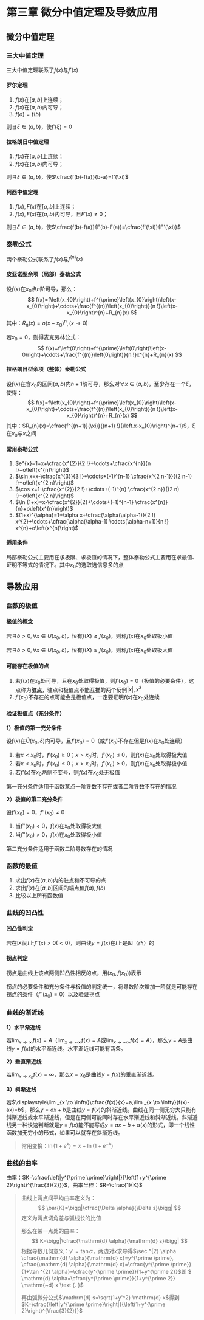 # 第三章 微分中值定理及导数应用

## 微分中值定理

### 三大中值定理

三大中值定理联系了$f(x)$与$f'(x)$

#### 罗尔定理

1. $f(x)$在$[a,b]$上连续；
2. $f(x)$在$(a,b)$内可导；
3. $f(a)=f(b)$

则$\exists \xi \in (a,b)$，使$f'(\xi)=0$

####  拉格朗日中值定理

1. $f(x)$在$[a,b]$上连续；
2. $f(x)$在$(a,b)$内可导；

则$\exists \xi \in (a,b)$，使$\cfrac{f(b)-f(a)}{b-a}=f'(\xi)$

#### 柯西中值定理

1. $f(x),F(x)$在$[a,b]$上连续；
2. $f(x),F(x)$在$(a,b)$内可导，且$F'(x) \ne 0$；

则$\exists \xi \in (a,b)$，使$\cfrac{f(b)-f(a)}{F(b)-F(a)}=\cfrac{f'(\xi)}{F'(\xi)}$

### 泰勒公式

两个泰勒公式联系了$f(x)$与$f^{(n)}(x)$

#### 皮亚诺型余项（局部）泰勒公式

设$f(x)$在$x_0$点$n$阶可导，那么：
$$
f(x)=f\left(x_{0}\right)+f^{\prime}\left(x_{0}\right)\left(x-x_{0}\right)+\cdots+\frac{f^{(n)}\left(x_{0}\right)}{n !}\left(x-x_{0}\right)^{n}+R_{n}(x)
$$
其中：$R_n(x)=o(x-x_0)^n,(x \to 0)$

若$x_0 = 0$，则得麦克劳林公式：
$$
f(x)=f\left(0\right)+f^{\prime}\left(0\right)\left(x-0\right)+\cdots+\frac{f^{(n)}\left(0\right)}{n !}x^{n}+R_{n}(x)
$$
#### 拉格朗日型余项（整体）泰勒公式

设$f(x)$在含$x_0$的区间$(a,b)$内$n+1$阶可导，那么对$\forall x \in (a,b)$，至少存在一个$\xi$，使得：
$$
f(x)=f\left(x_{0}\right)+f^{\prime}\left(x_{0}\right)\left(x-x_{0}\right)+\cdots+\frac{f^{(n)}\left(x_{0}\right)}{n !}\left(x-x_{0}\right)^{n}+R_{n}(x)
$$
其中：$R_{n}(x)=\cfrac{f^{(n+1)}(\xi)}{(n+1) !}(\left.x-x_{0}\right)^{n+1}$，$\xi$在$x_0$与$x$之间

#### 常用泰勒公式

1. $e^{x}=1+x+\cfrac{x^{2}}{2 !}+\cdots+\cfrac{x^{n}}{n !}+o\left(x^{n}\right)$
2. $\sin x=x-\cfrac{x^{3}}{3 !}+\cdots+(-1)^{n-1} \cfrac{x^{2 n-1}}{(2 n-1) !}+o\left(x^{2 n}\right)$
3. $\cos x=1-\cfrac{x^{2}}{2 !}+\cdots+(-1)^{n} \cfrac{x^{2 n}}{(2 n) !}+o\left(x^{2 n}\right)$
4. $\ln (1+x)=x-\cfrac{x^{2}}{2}+\cdots+(-1)^{n-1} \cfrac{x^{n}}{n}+o\left(x^{n}\right)$
5. $(1+x)^{\alpha}=1+\alpha x+\cfrac{\alpha(\alpha-1)}{2 !} x^{2}+\cdots+\cfrac{\alpha(\alpha-1) \cdots(\alpha-n+1)}{n !} x^{n}+o\left(x^{n}\right)$

#### 适用条件

局部泰勒公式主要用在求极限、求极值的情况下，整体泰勒公式主要用在求最值、证明不等式的情况下。其中$x_0$的选取选信息多的点

## 导数应用

### 函数的极值

#### 极值的概念

若$\exists \delta>0,\forall x \in U(x_0,\delta)$，恒有$f(X) \ge f(x_0)$，则称$f(x)$在$x_0$处取极小值

若$\exists \delta>0,\forall x \in U(x_0,\delta)$，恒有$f(X) \le f(x_0)$，则称$f(x)$在$x_0$处取极大值

#### 可能存在极值的点

1. 若$f(x)$在$x_0$处可导，且在$x_0$处取得极值，则$f'(x_0)=0$（极值的必要条件），这点称为**驻点**，驻点和极值点不能互推的两个反例$|x|,x^3$
2. $f'(x_0)$不存在的点可能会是极值点，一定要证明$f(x)$在$x_0$处连续

#### 验证极值点（充分条件）

**1）极值的第一充分条件**

设$f(x)$在$\mathring{U}(x_0,\delta)$内可导，且$f'(x_0)=0$（或$f'(x_0)$不存在但是$f(x)$在$x_0$处连续）

1. 若$x<x_0$时，$f'(x_0) \ge 0$；$x>x_0$时，$f'(x_0) \le 0$，则$f(x)$在$x_0$处取得极大值
2. 若$x<x_0$时，$f'(x_0) \le 0$；$x>x_0$时，$f'(x_0) \ge 0$，则$f(x)$在$x_0$处取得极小值
3. 若$f'(x)$在$x_0$两侧不变号，则$f(x)$在$x_0$处无极值

第一充分条件适用于函数某点一阶导数不存在或者二阶导数不存在的情况

**2）极值的第二充分条件**

设$f'(x_0)=0$，$f''(x_0) \ne 0$

1. 当$f''(x_0)<0$，$f(x)$在$x_0$处取得极大值
2. 当$f''(x_0)>0$，$f(x)$在$x_0$处取得极小值

第二充分条件适用于函数二阶导数存在的情况

### 函数的最值

1. 求出$f(x)$在$(a,b)$内的驻点和不可导的点
2. 求出$f(x)$在$[a,b]$区间的端点值$f(a),f(b)$
3. 比较以上所有函数值

### 曲线的凹凸性

#### 凹凸性判定

若在区间$I$上$f''(x)>0(<0)$，则曲线$y=f(x)$在$I$上是凹（凸）的

#### 拐点判定

拐点是曲线上该点两侧凹凸性相反的点，用$(x_0,f(x_0))$表示

拐点的必要条件和充分条件与极值的判定统一，将导数阶次增加一阶就是可能存在拐点的条件（$f''(x_0)=0$）以及验证拐点

### 曲线的渐近线

**1）水平渐近线**

若$\displaystyle\lim _{x \to \infty}f(x)=A$（$\displaystyle\lim _{x \to -\infty}f(x)=A$或$\displaystyle\lim _{x \to -\infty}f(x)=A$），那么$y=A$是曲线$y=f(x)$的水平渐近线。水平渐近线可能有两条。

**2）垂直渐近线**

若$\displaystyle\lim _{x \to x_0}f(x)=\infty$，那么$x=x_0$是曲线$y=f(x)$的垂直渐近线。

**3）斜渐近线**

若$\displaystyle\lim _{x \to \infty}\cfrac{f(x)}{x}=a,\lim _{x \to \infty}(f(x)-ax)=b$，那么$y=ax+b$是曲线$y=f(x)$的斜渐近线。曲线在同一侧无穷大只能有斜渐近线或水平渐近线，但是在两侧可能同时存在水平渐近线和斜渐近线。斜渐近线另一种快速判断就是$y=f(x)$能不能写成$y=ax+b+\alpha(x)$的形式，即一个线性函数加无穷小的形式，如果可以就存在斜渐近线。

>常用变换：$\ln(1+e^x)=x+\ln(1+e^{-x})$

### 曲线的曲率

曲率：$K=\cfrac{\left|y^{\prime \prime}\right|}{\left(1+y^{\prime 2}\right)^{\frac{3}{2}}}$，曲率半径：$R=\cfrac{1}{K}$

> 曲线上两点间平均曲率定义为：
> $$
> \bar{K}=\bigg|\cfrac{\Delta \alpha}{\Delta s}\bigg|
> $$
> 定义为两点切角差与弧线长的比值
>
> 那么在某一点处的曲率：
> $$
> K=\bigg|\cfrac{\mathrm{d} \alpha}{\mathrm{d} s}\bigg|
> $$
> 根据导数几何意义：$y'=\tan \alpha$，两边对$x$求导得$\sec ^{2} \alpha \cfrac{\mathrm{d} \alpha}{\mathrm{d} x}=y^{\prime \prime}, \cfrac{\mathrm{d} \alpha}{\mathrm{d} x}=\cfrac{y^{\prime \prime}}{1+\tan ^{2} \alpha}=\cfrac{y^{\prime \prime}}{1+y^{\prime 2}}$即 $ \mathrm{d} \alpha=\cfrac{y^{\prime \prime}}{1+y^{\prime 2}} \mathrm{~d} x \text {. }$
>
> 再由弧微分公式$\mathrm{d} s=\sqrt{1+y'^2} \mathrm{d} x$得到$K=\cfrac{\left|y^{\prime \prime}\right|}{\left(1+y^{\prime 2}\right)^{\frac{3}{2}}}$